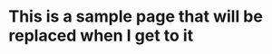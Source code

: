 <link rel="shortcut icon" href="https://raw.githubusercontent.com/NGladding/hobo-johnson/main/heck.ico">
<body>
<h1>This is a sample page that will be replaced when I get to it</h1>
</body>
